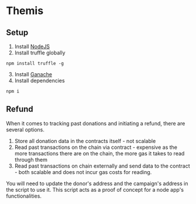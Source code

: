 # Themis
 
## Setup
1. Install [NodeJS](https://nodejs.org/en/download/)
2. Install truffle globally
```
npm install truffle -g
```
3. Install [Ganache](https://trufflesuite.com/ganache/)
4. Install dependencies
```
npm i
```

## Refund
When it comes to tracking past donations and initiating a refund, there are several options.
1. Store all donation data in the contracts itself - not scalable
2. Read past transactions on the chain via contract - expensive as the more transactions there are on the chain, the more gas it takes to read through them
3. Read past transactions on chain externally and send data to the contract - both scalable and does not incur gas costs for reading.

You will need to update the donor's address and the campaign's address in the script to use it. This script acts as a proof of concept for a node app's functionalities.
